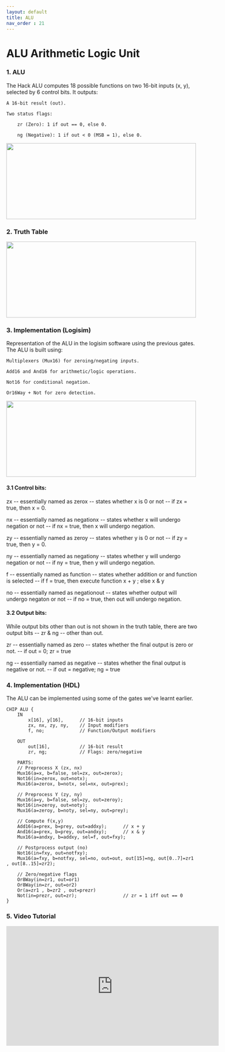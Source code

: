 ```yaml
---
layout: default
title: ALU
nav_order : 21
---
```


# ALU Arithmetic Logic Unit

### 1. ALU

The Hack ALU computes 18 possible functions on two 16-bit inputs (x, y), selected by 6 control bits. It outputs:

    A 16-bit result (out).

    Two status flags:

        zr (Zero): 1 if out == 0, else 0.

        ng (Negative): 1 if out < 0 (MSB = 1), else 0.


<img src="/nand2tetris/images/alu.avif" width="500" height="200px"/> 

### 2. Truth Table
<img src="/nand2tetris/images/alutt.avif" width="500" height="200px"/> 


### 3. Implementation (Logisim)

Representation of the ALU in the logisim software using the previous gates.
The ALU is built using:

    Multiplexers (Mux16) for zeroing/negating inputs.

    Add16 and And16 for arithmetic/logic operations.

    Not16 for conditional negation.

    Or16Way + Not for zero detection.



<img src="/nand2tetris/logisim/alu.png" width="500" height="200px"/> 

#### **3.1 Control bits:**

zx -- essentially named as zerox -- states whether x is 0 or not -- if zx = true, then x = 0.

nx -- essentially named as negationx -- states whether x will undergo negation or not -- if nx = true, then x will undergo negation.

zy -- essentially named as zeroy -- states whether y is 0 or not -- if zy = true, then y = 0.

ny -- essentially named as negationy -- states whether y will undergo negation or not -- if ny = true, then y will undergo negation.

f -- essentially named as function -- states whether addition or and function is selected -- if f = true, then execute function x + y ; else x & y

no -- essentially named as negationout -- states whether output will undergo negaton or not -- if no = true, then out will undergo negation.

#### **3.2 Output bits:**

While output bits other than out is not shown in the truth table, there are two output bits -- zr & ng -- other than out.

zr -- essentially named as zero -- states whether the final output is zero or not. -- if out = 0; zr = true

ng -- essentially named as negative -- states whether the final output is negative or not. -- if out = negative; ng = true

### 4. Implementation (HDL)

The ALU can be implemented using some of the gates we've learnt earlier.


```hdl
CHIP ALU {
    IN  
        x[16], y[16],      // 16-bit inputs  
        zx, nx, zy, ny,    // Input modifiers  
        f, no;             // Function/Output modifiers  

    OUT  
        out[16],           // 16-bit result  
        zr, ng;            // Flags: zero/negative  

    PARTS:  
    // Preprocess X (zx, nx)  
    Mux16(a=x, b=false, sel=zx, out=zerox);  
    Not16(in=zerox, out=notx);  
    Mux16(a=zerox, b=notx, sel=nx, out=prex);  

    // Preprocess Y (zy, ny)  
    Mux16(a=y, b=false, sel=zy, out=zeroy);  
    Not16(in=zeroy, out=noty);  
    Mux16(a=zeroy, b=noty, sel=ny, out=prey);  

    // Compute f(x,y)  
    Add16(a=prex, b=prey, out=addxy);      // x + y  
    And16(a=prex, b=prey, out=andxy);      // x & y  
    Mux16(a=andxy, b=addxy, sel=f, out=fxy);  

    // Postprocess output (no)  
    Not16(in=fxy, out=notfxy);  
    Mux16(a=fxy, b=notfxy, sel=no, out=out, out[15]=ng, out[0..7]=zr1 , out[8..15]=zr2);  

    // Zero/negative flags  
    Or8Way(in=zr1, out=or1)
    Or8Way(in=zr, out=or2)
    Or(a=zr1 , b=zr2 , out=prezr)
    Not(in=prezr, out=zr);                 // zr = 1 iff out == 0  
}
 ```
### 5. Video Tutorial
<iframe width="560" height="315" src="https://www.youtube.com/embed/fOo2wle4uKY?si=LJHyn_AgoMXPcUcH" title="YouTube video player" frameborder="0" allow="accelerometer; autoplay; clipboard-write; encrypted-media; gyroscope; picture-in-picture; web-share" referrerpolicy="strict-origin-when-cross-origin" allowfullscreen></iframe>
